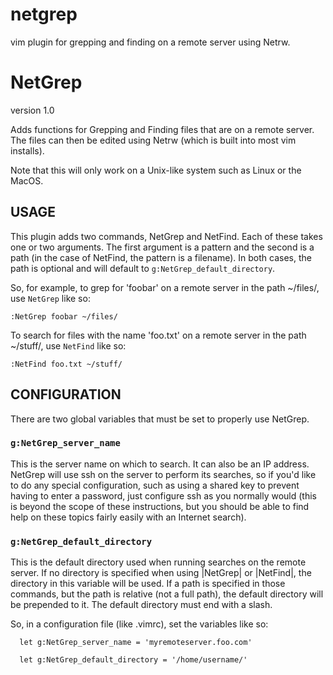 netgrep
=======

vim plugin for grepping and finding on a remote server using Netrw.

# NetGrep

version 1.0

Adds functions for Grepping and Finding files that are on a remote server. The
files can then be edited using Netrw (which is built into most vim installs).

Note that this will only work on a Unix-like system such as Linux or the MacOS.

## USAGE

This plugin adds two commands, NetGrep and NetFind. Each of these takes one or
two arguments. The first argument is a pattern and the second is a path (in the
case of NetFind, the pattern is a filename). In both cases, the path is optional
and will default to `g:NetGrep_default_directory`.

So, for example, to grep for 'foobar' on a remote server in the path ~/files/,
use `NetGrep` like so:

  `:NetGrep foobar ~/files/`

To search for files with the name 'foo.txt' on a remote server in the path
~/stuff/, use `NetFind` like so:

  `:NetFind foo.txt ~/stuff/`

## CONFIGURATION

There are two global variables that must be set to properly use NetGrep.

### `g:NetGrep_server_name`

This is the server name on which to search. It can also be an IP address.
NetGrep will use ssh on the server to perform its searches, so if you'd like to
do any special configuration, such as using a shared key to prevent having to
enter a password, just configure ssh as you normally would (this is beyond the
scope of these instructions, but you should be able to find help on these topics
fairly easily with an Internet search).

### `g:NetGrep_default_directory`

This is the default directory used when running searches on the remote server.
If no directory is specified when using |NetGrep| or |NetFind|, the directory in
this variable will be used. If a path is specified in those commands, but the
path is relative (not a full path), the default directory will be prepended to
it. The default directory must end with a slash.

So, in a configuration file (like .vimrc), set the variables like so:

```
  let g:NetGrep_server_name = 'myremoteserver.foo.com'

  let g:NetGrep_default_directory = '/home/username/'
```

